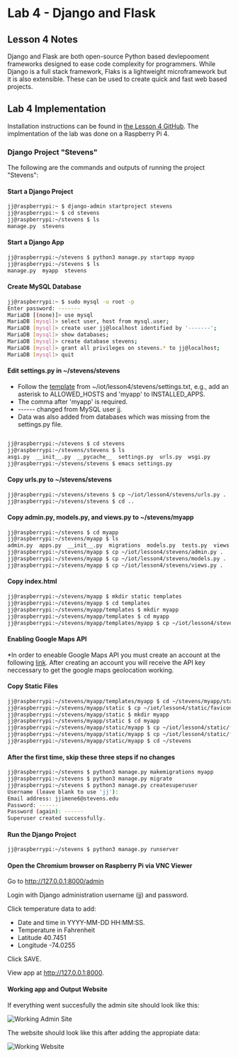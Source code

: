 # Lab 4 - Django and Flask

## Lesson 4 Notes

Django and Flask are both open-source Python based devlepooment frameworks designed to ease code complexity for programmers. While Django is a full stack framework, Flaks is a lightweight microframework but it is also extensible. These can be used to create quick and fast web based projects.

## Lab 4 Implementation

Installation instructions can be found in [the Lesson 4 GitHub](https://github.com/kevinwlu/iot/tree/master/lesson4). The implmentation of the lab was done on a Raspberry Pi 4.

### Django Project "Stevens"

The following are the commands and outputs of running the project "Stevens":

#### Start a Django Project

```bash
jj@raspberrypi:~ $ django-admin startproject stevens
jj@raspberrypi:~ $ cd stevens
jj@raspberrypi:~/stevens $ ls
manage.py  stevens
```

#### Start a Django App

```bash
jj@raspberrypi:~/stevens $ python3 manage.py startapp myapp
jj@raspberrypi:~/stevens $ ls
manage.py  myapp  stevens
```

#### Create MySQL Database

```bash
jj@raspberrypi:~ $ sudo mysql -u root -p
Enter password: -------
MariaDB [(none)]> use mysql
MariaDB [mysql]> select user, host from mysql.user;
MariaDB [mysql]> create user jj@localhost identified by '-------';
MariaDB [mysql]> show databases;
MariaDB [mysql]> create database stevens;
MariaDB [mysql]> grant all privileges on stevens.* to jj@localhost;
MariaDB [mysql]> quit
```

#### Edit settings.py in ~/stevens/stevens

* Follow the [template](https://github.com/kevinwlu/iot/blob/master/lesson4/stevens/settings.txt) from ~/iot/lesson4/stevens/settings.txt, e.g., add an asterisk to ALLOWED_HOSTS and 'myapp' to INSTALLED_APPS.
* The comma after 'myapp' is required.
* ------ changed from MySQL user jj.
* Data was also added from databases which was missing from the settings.py file.

```bash

jj@raspberrypi:~/stevens $ cd stevens
jj@raspberrypi:~/stevens/stevens $ ls
asgi.py  __init__.py  __pycache__  settings.py  urls.py  wsgi.py
jj@raspberrypi:~/stevens/stevens $ emacs settings.py
```

#### Copy urls.py to ~/stevens/stevens

```bash
jj@raspberrypi:~/stevens/stevens $ cp ~/iot/lesson4/stevens/urls.py .
jj@raspberrypi:~/stevens/stevens $ cd ..
```

#### Copy admin.py, models.py, and views.py to ~/stevens/myapp

```bash
jj@raspberrypi:~/stevens $ cd myapp
jj@raspberrypi:~/stevens/myapp $ ls
admin.py  apps.py  __init__.py  migrations  models.py  tests.py  views.py
jj@raspberrypi:~/stevens/myapp $ cp ~/iot/lesson4/stevens/admin.py . 
jj@raspberrypi:~/stevens/myapp $ cp ~/iot/lesson4/stevens/models.py .
jj@raspberrypi:~/stevens/myapp $ cp ~/iot/lesson4/stevens/views.py .
```

#### Copy index.html

```bash
jj@raspberrypi:~/stevens/myapp $ mkdir static templates
jj@raspberrypi:~/stevens/myapp $ cd templates
jj@raspberrypi:~/stevens/myapp/templates $ mkdir myapp
jj@raspberrypi:~/stevens/myapp/templates $ cd myapp
jj@raspberrypi:~/stevens/myapp/templates/myapp $ cp ~/iot/lesson4/stevens/index.html .
```

#### Enabling Google Maps API

*In order to eneable Google Maps API you must create an account at the following [link](https://console.cloud.google.com/welcome?project=midterm-293405). After creating an account you will receive the API key neccessary to get the google maps geolocation working.

#### Copy Static Files

```bash
jj@raspberrypi:~/stevens/myapp/templates/myapp $ cd ~/stevens/myapp/static
jj@raspberrypi:~/stevens/myapp/static $ cp ~/iot/lesson4/static/favicon.ico .
jj@raspberrypi:~/stevens/myapp/static $ mkdir myapp
jj@raspberrypi:~/stevens/myapp/static $ cd myapp
jj@raspberrypi:~/stevens/myapp/static/myapp $ cp ~/iot/lesson4/static/*css .
jj@raspberrypi:~/stevens/myapp/static/myapp $ cp ~/iot/lesson4/static/*js .
jj@raspberrypi:~/stevens/myapp/static/myapp $ cd ~/stevens
```

#### After the first time, skip these three steps if no changes

```bash
jj@raspberrypi:~/stevens $ python3 manage.py makemigrations myapp 
jj@raspberrypi:~/stevens $ python3 manage.py migrate
jj@raspberrypi:~/stevens $ python3 manage.py createsuperuser
Username (leave blank to use 'jj'):
Email address: jjimene6@stevens.edu
Password: ------
Password (again): ------
Superuser created successfully.
```

#### Run the Django Project

```bash
jj@raspberrypi:~/stevens $ python3 manage.py runserver
```

#### Open the Chromium browser on Raspberry Pi via VNC Viewer

Go to <http://127.0.0.1:8000/admin>

Login with Django administration username (jj) and password.

Click temperature data to add:

* Date and time in YYYY-MM-DD HH:MM:SS.
* Temperature in Fahrenheit
* Latitude 40.7451
* Longitude -74.0255

Click SAVE.

View app at <http://127.0.0.1:8000>.

#### Working app and Output Website

If everything went succesfully the admin site should look like this:

![Working Admin Site](DjangoAdmin.png)

The website should look like this after adding the appropiate data:

![Working Website](Website.png)
